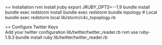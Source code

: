 == Installation
		rvm install jruby
		export JRUBY_OPTS=--1.9
		bundle install
		bundle exec redstorm install
		bundle exec redstorm bundle topology
		# Local
		bundle exec redstorm local lib/storm/c4c_topoplogy.rb 

== Configure Twitter Keys		
 Add your twitter configuration lib/twitter/twitter_reader.rb
 rvm use ruby-1.9.3
 bundle install
 ruby lib/twitter/twitter_reader.rb